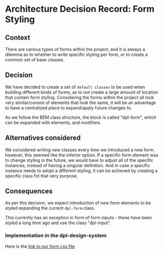 # Architecture Decision Record: Form Styling

## Context

There are various types of forms within the project, and it is always a dilemma
as to whether to write specific styling per form, or to create a common set of
base classes.

## Decision

We have decided to create a set of `default classes` to be used when building
different kinds of forms, as to not create a large amount of location that
contain form styling. Considering the forms within the project all look very
similar/consist of elements that look the same, it will be an advantage to have
a centralized place to expand/apply future changes to.

As we follow the BEM class structure, the block is called "dpl-form", which can
be expanded with elements, and modifiers.

## Alternatives considered

We considered writing new classes every time we introduced a new form, however,
this seemed like the inferior option. If a specific form element was to change
styling in the future, we would have to adjust all of the specific instances,
instead of having a singular definition. And in case a specific instance needs
to adopt a different styling, it can be achieved by creating a specific class
fot that very purpose.

## Consequences

As per this decision, we expect introduction of new form elements to be styled
expanding the current `dpl-form` class.

This currently has an exception in form of form inputs - these have been styled
a long time ago and use the class "dpl-input".

### Implementation in the dpl-design-system

Here is the [link to our form css file](../src/stories/Blocks/form/form.scss).
